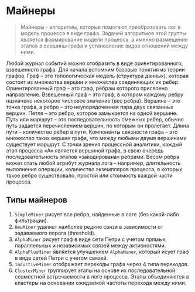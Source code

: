 # Майнеры

> Майнеры - алгоритмы, которые помогают преобразовать лог в модель процесса в виде графа. Задачей алгоритмов этой группы является формирование модели процесса, а именно размещение этапов в вершины графа и установление видов отношений между ними.

Любой журнал событий можно отобразить в виде ориентированного, взвешенного графа. Для начала вспомним базовые понятия из теории графов.
Граф – это топологическая модель (структура данных), которая состоит из множества вершин и множества соединяющих их ребер.
Ориентированный граф – это граф, рёбрам которого присвоено направление.
Взвешенный граф – это граф, в котором каждому ребру назначено некоторое числовое значение (вес ребра).
Вершина – это точка графа, а ребро – это неупорядоченная пара двух связанных вершин. Петля – это ребро, которое замыкается на одной вершине.
Путь или маршрут – это последовательность смежных ребер, обычно путь задается перечислением вершин, по которым он пролегает. Длина пути – количество ребер в пути.
Компоненты связности графа – это множество таких вершин графа, что между любыми двумя вершинами существует маршрут.
С точки зрения процессной аналитики, каждый этап процесса «А» является вершиной графа, в свою очередь последовательность этапов «закодирована» ребрами. Весом ребра может стать любой атрибут журнала лога – например, длительность выполнения операции, количество экземпляров процесса, в которых такое ребро существовало, простой или стоимость каждой части процесса.


## Типы майнеров

1. `SimpleMiner` рисует все ребра, найденные в логе (без какой-либо фильтрации).
2. `HeuMiner` удаляет наиболее редкие связи в зависимости от задаваемого порога (threshold).
3. `AlphaMiner` рисует граф в виде сети Петри с учетом прямых, параллельных и независимых связей между активностями.
4. `AlphaPlusMiner` является улучшением `AlphaMiner`, который исует граф в виде сетей Петри с учетом связей.
5. `InductiveMiner` отображает переходы графа  через 4 типа переходов.
6. `ClusterMiner` группирует этапы на основе их последовательной совместной встречаемости в логе процесса. Этапы объединяются в кластеры на основании ожидаемой частоты перехода между ними.